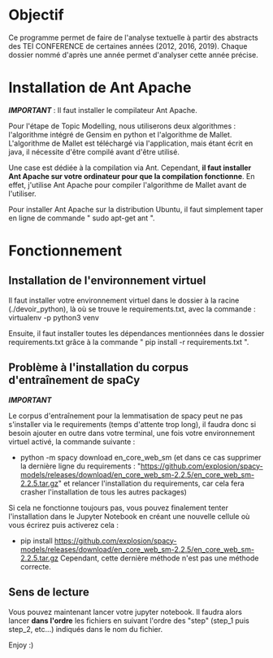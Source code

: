 # Objectif #

Ce programme permet de faire de l'analyse textuelle à partir des abstracts des TEI CONFERENCE de certaines années (2012, 2016, 2019). Chaque dossier nommé d'après une année permet d'analyser cette année précise.

# Installation de Ant Apache #

***IMPORTANT*** : Il faut installer le compilateur Ant Apache.

Pour l'étape de Topic Modelling, nous utiliserons deux algorithmes : l'algorithme intégré de Gensim en python et l'algorithme de Mallet. L'algorithme de Mallet est téléchargé via l'application, mais étant écrit en java, il nécessite d'être compilé avant d'être utilisé.

Une case est dédiée à la compilation via Ant. Cependant, **il faut installer Ant Apache sur votre ordinateur pour que la compilation fonctionne**. En effet, j'utilise Ant Apache pour compiler l'algorithme de Mallet avant de l'utiliser.

Pour installer Ant Apache sur la distribution Ubuntu, il faut simplement taper en ligne de commande " sudo apt-get ant ".

# Fonctionnement #

## Installation de l'environnement virtuel ##

Il faut installer votre environnement virtuel dans le dossier à la racine (./devoir_python), là où se trouve le requirements.txt, avec la commande :  virtualenv -p python3 venv 

Ensuite, il faut installer toutes les dépendances mentionnées dans le dossier requirements.txt grâce à la commande " pip install -r requirements.txt ".

## Problème à l'installation du corpus d'entraînement de spaCy ##

***IMPORTANT***

Le corpus d'entraînement pour la lemmatisation de spacy peut ne pas s'installer via le requirements (temps d'attente trop long), il faudra donc si besoin ajouter en outre dans votre terminal, une fois votre environnement virtuel activé, la commande suivante :
- python -m spacy download en_core_web_sm
(et dans ce cas supprimer la dernière ligne du requirements : "https://github.com/explosion/spacy-models/releases/download/en_core_web_sm-2.2.5/en_core_web_sm-2.2.5.tar.gz" et relancer l'installation du requirements, car cela fera crasher l'installation de tous les autres packages)

Si cela ne fonctionne toujours pas, vous pouvez finalement tenter l'installation dans le Jupyter Notebook en créant une nouvelle cellule où vous écrirez puis activerez cela :
- pip install https://github.com/explosion/spacy-models/releases/download/en_core_web_sm-2.2.5/en_core_web_sm-2.2.5.tar.gz
Cependant, cette dernière méthode n'est pas une méthode correcte.




## Sens de lecture ##

Vous pouvez maintenant lancer votre jupyter notebook. Il faudra alors lancer **dans l'ordre** les fichiers en suivant l'ordre des "step" (step_1 puis step_2, etc...) indiqués dans le nom du fichier.



Enjoy :) 

